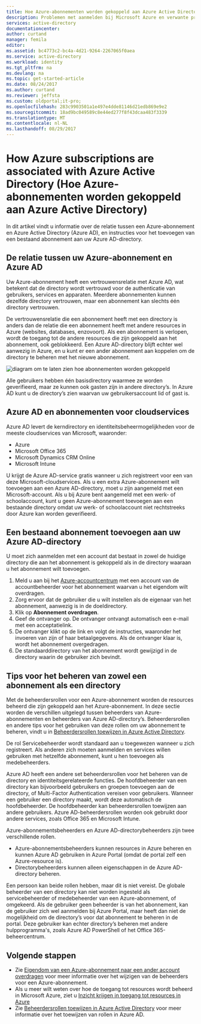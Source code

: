 ```yaml
---
title: Hoe Azure-abonnementen worden gekoppeld aan Azure Active Directory | Microsoft Docs
description: Problemen met aanmelden bij Microsoft Azure en verwante problemen, zoals problemen met de relatie tussen een Azure-abonnement en de Azure Active Directory.
services: active-directory
documentationcenter: 
author: curtand
manager: femila
editor: 
ms.assetid: bc4773c2-bc4a-4d21-9264-2267065f0aea
ms.service: active-directory
ms.workload: identity
ms.tgt_pltfrm: na
ms.devlang: na
ms.topic: get-started-article
ms.date: 08/24/2017
ms.author: curtand
ms.reviewer: jeffsta
ms.custom: oldportal;it-pro;
ms.openlocfilehash: 283c9903501a1e497e4dde81146d21edb869e9e2
ms.sourcegitcommit: 18ad9bc049589c8e44ed277f8f43dcaa483f3339
ms.translationtype: MT
ms.contentlocale: nl-NL
ms.lasthandoff: 08/29/2017
---
```

# <a name="how-azure-subscriptions-are-associated-with-azure-active-directory"></a>How Azure subscriptions are associated with Azure Active Directory (Hoe Azure-abonnementen worden gekoppeld aan Azure Active Directory)
In dit artikel vindt u informatie over de relatie tussen een Azure-abonnement en Azure Active Directory (Azure AD), en instructies voor het toevoegen van een bestaand abonnement aan uw Azure AD-directory.

## <a name="your-azure-subscriptions-relationship-to-azure-ad"></a>De relatie tussen uw Azure-abonnement en Azure AD
Uw Azure-abonnement heeft een vertrouwensrelatie met Azure AD, wat betekent dat de directory wordt vertrouwd voor de authenticatie van gebruikers, services en apparaten. Meerdere abonnementen kunnen dezelfde directory vertrouwen, maar een abonnement kan slechts één directory vertrouwen. 

De vertrouwensrelatie die een abonnement heeft met een directory is anders dan de relatie die een abonnement heeft met andere resources in Azure (websites, databases, enzovoort). Als een abonnement is verlopen, wordt de toegang tot de andere resources die zijn gekoppeld aan het abonnement, ook geblokkeerd. Een Azure AD-directory blijft echter wel aanwezig in Azure, en u kunt er een ander abonnement aan koppelen om de directory te beheren met het nieuwe abonnement.

![diagram om te laten zien hoe abonnementen worden gekoppeld](./media/active-directory-how-subscriptions-associated-directory/WAAD_OrgAccountSubscription.png)

Alle gebruikers hebben één basisdirectory waarmee ze worden geverifieerd, maar ze kunnen ook gasten zijn in andere directory’s. In Azure AD kunt u de directory’s zien waarvan uw gebruikersaccount lid of gast is.

## <a name="azure-ad-and-cloud-service-subscriptions"></a>Azure AD en abonnementen voor cloudservices
Azure AD levert de kerndirectory en identiteitsbeheermogelijkheden voor de meeste cloudservices van Microsoft, waaronder:

* Azure
* Microsoft Office 365
* Microsoft Dynamics CRM Online
* Microsoft Intune

U krijgt de Azure AD-service gratis wanneer u zich registreert voor een van deze Microsoft-cloudservices. Als u een extra Azure-abonnement wilt toevoegen aan een Azure AD-directory, moet u zijn aangemeld met een Microsoft-account. Als u bij Azure bent aangemeld met een werk- of schoolaccount, kunt u geen Azure-abonnement toevoegen aan een bestaande directory omdat uw werk- of schoolaccount niet rechtstreeks door Azure kan worden geverifieerd. 

## <a name="to-add-an-existing-subscription-to-your-azure-ad-directory"></a>Een bestaand abonnement toevoegen aan uw Azure AD-directory
U moet zich aanmelden met een account dat bestaat in zowel de huidige directory die aan het abonnement is gekoppeld als in de directory waaraan u het abonnement wilt toevoegen. 

1. Meld u aan bij het [Azure-accountcentrum](https://account.windowsazure.com/Home/Index) met een account van de accountbeheerder voor het abonnement waarvan u het eigendom wilt overdragen.
2. Zorg ervoor dat de gebruiker die u wilt instellen als de eigenaar van het abonnement, aanwezig is in de doeldirectory.
3. Klik op **Abonnement overdragen**.
4. Geef de ontvanger op. De ontvanger ontvangt automatisch een e-mail met een acceptatielink.
5. De ontvanger klikt op de link en volgt de instructies, waaronder het invoeren van zijn of haar betaalgegevens. Als de ontvanger klaar is, wordt het abonnement overgedragen. 
6. De standaarddirectory van het abonnement wordt gewijzigd in de directory waarin de gebruiker zich bevindt.


## <a name="suggestions-to-manage-both-a-subscription-and-a-directory"></a>Tips voor het beheren van zowel een abonnement als een directory
Met de beheerdersrollen voor een Azure-abonnement worden de resources beheerd die zijn gekoppeld aan het Azure-abonnement. In deze sectie worden de verschillen uitgelegd tussen beheerders van Azure-abonnementen en beheerders van Azure AD-directory’s. Beheerdersrollen en andere tips voor het gebruiken van deze rollen om uw abonnement te beheren, vindt u in [Beheerdersrollen toewijzen in Azure Active Directory](active-directory-assign-admin-roles.md).

De rol Servicebeheerder wordt standaard aan u toegewezen wanneer u zich registreert. Als anderen zich moeten aanmelden en services willen gebruiken met hetzelfde abonnement, kunt u hen toevoegen als medebeheerders. 

Azure AD heeft een andere set beheerdersrollen voor het beheren van de directory en identiteitsgerelateerde functies. De hoofdbeheerder van een directory kan bijvoorbeeld gebruikers en groepen toevoegen aan de directory, of Multi-Factor Authentication vereisen voor gebruikers. Wanneer een gebruiker een directory maakt, wordt deze automatisch de hoofdbeheerder. De hoofdbeheerder kan beheerdersrollen toewijzen aan andere gebruikers. Azure AD-beheerdersrollen worden ook gebruikt door andere services, zoals Office 365 en Microsoft Intune. 

Azure-abonnementsbeheerders en Azure AD-directorybeheerders zijn twee verschillende rollen. 
* Azure-abonnementsbeheerders kunnen resources in Azure beheren en kunnen Azure AD gebruiken in Azure Portal (omdat de portal zelf een Azure-resource is). 
* Directorybeheerders kunnen alleen eigenschappen in de Azure AD-directory beheren.

Een persoon kan beide rollen hebben, maar dit is niet vereist. De globale beheerder van een directory kan niet worden ingesteld als servicebeheerder of medebeheerder van een Azure-abonnement, of omgekeerd. Als de gebruiker geen beheerder is van het abonnement, kan de gebruiker zich wel aanmelden bij Azure Portal, maar heeft dan niet de mogelijkheid om de directory’s voor dat abonnement te beheren in de portal. Deze gebruiker kan echter directory’s beheren met andere hulpprogramma's, zoals Azure AD PowerShell of het Office 365-beheercentrum.

## <a name="next-steps"></a>Volgende stappen
* Zie [Eigendom van een Azure-abonnement naar een ander account overdragen](../billing/billing-subscription-transfer.md) voor meer informatie over het wijzigen van de beheerders voor een Azure-abonnement.
* Als u meer wilt weten over hoe de toegang tot resources wordt beheerd in Microsoft Azure, ziet u [Inzicht krijgen in toegang tot resources in Azure](active-directory-understanding-resource-access.md)
* Zie [Beheerdersrollen toewijzen in Azure Active Directory](active-directory-assign-admin-roles-azure-portal.md) voor meer informatie over het toewijzen van rollen in Azure AD.

<!--Image references-->
[1]: ./media/active-directory-how-subscriptions-associated-directory/WAAD_PassThruAuth.png
[2]: ./media/active-directory-how-subscriptions-associated-directory/WAAD_OrgAccountSubscription.png
[3]: ./media/active-directory-how-subscriptions-associated-directory/WAAD_SignInDisambiguation.PNG
